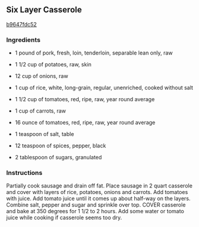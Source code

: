 ## Six Layer Casserole

[b9647fdc52](http://www.food.com/recipe/six-layer-casserole-405741)

### Ingredients

 - 1 pound of pork, fresh, loin, tenderloin, separable lean only, raw

 - 1 1/2 cup of potatoes, raw, skin

 - 12 cup of onions, raw

 - 1 cup of rice, white, long-grain, regular, unenriched, cooked without salt

 - 1 1/2 cup of tomatoes, red, ripe, raw, year round average

 - 1 cup of carrots, raw

 - 16 ounce of tomatoes, red, ripe, raw, year round average

 - 1 teaspoon of salt, table

 - 12 teaspoon of spices, pepper, black

 - 2 tablespoon of sugars, granulated

### Instructions

Partially cook sausage and drain off fat. Place sausage in 2 quart casserole and cover with layers of rice, potatoes, onions and carrots. Add tomatoes with juice. Add tomato juice until it comes up about half-way on the layers. Combine salt, pepper and sugar and sprinkle over top. COVER casserole and bake at 350 degrees for 1 1/2 to 2 hours. Add some water or tomato juice while cooking if casserole seems too dry.